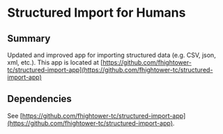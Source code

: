 # Structured Import for Humans

## Summary

Updated and improved app for importing structured data (e.g. CSV, json, xml, etc.). This app is located at [https://github.com/fhightower-tc/structured-import-app](https://github.com/fhightower-tc/structured-import-app)

## Dependencies

See [https://github.com/fhightower-tc/structured-import-app](https://github.com/fhightower-tc/structured-import-app).

